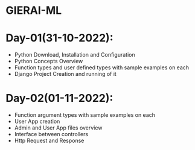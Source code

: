 # GIERAI-ML

# Day-01(31-10-2022):
  - Python Download, Installation and Configuration
  - Python Concepts Overview
  - Function types and user defined types with sample examples on each
  - Django Project Creation and running of it

# Day-02(01-11-2022):
  - Function argument types with sample examples on each
  - User App creation
  - Admin and User App files overview
  - Interface between controllers
  - Http Request and Response
  
